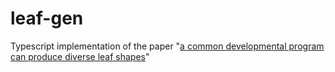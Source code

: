 # leaf-gen

Typescript implementation of the paper "[a common developmental program can produce diverse leaf shapes](https://nph.onlinelibrary.wiley.com/doi/full/10.1111/nph.14449)"
